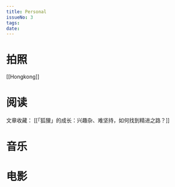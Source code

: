 ```yaml
---
title: Personal
issueNo: 3
tags: 
date:
---
```

<div class="article-header">

# 拍照

</div> 

[[Hongkong]]


<div class="article-header">

# 阅读

</div> 

文章收藏：
[[「狐狸」的成长：兴趣杂、难坚持，如何找到精进之路？]]



<div class="article-header">

# 音乐 

</div> 

<div class="article-header">

# 电影 

</div> 
